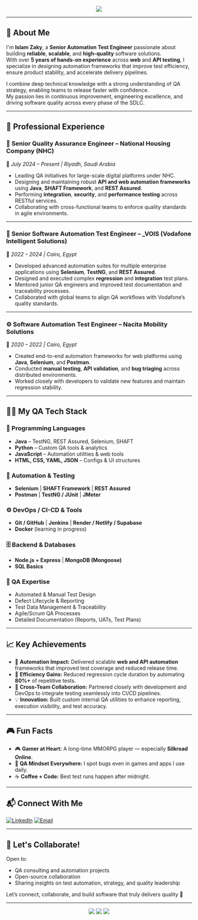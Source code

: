 <p align="center">
  <img src="https://readme-typing-svg.demolab.com?font=Fira+Code&weight=600&size=22&duration=3500&pause=1000&color=00E6A8&center=true&vCenter=true&width=950&lines=Hi+%F0%9F%91%8B%2C+I'm+Islam+Zaky+(@ieZaky)!;Senior+Quality+Assurance+Engineer;Automation+%26+API+Testing+Expert;Delivering+Reliable%2C+Scalable+%26+High-Quality+Software" />
</p>

---

## 🌟 About Me

I'm **Islam Zaky**, a **Senior Automation Test Engineer** passionate about building **reliable**, **scalable**, and **high-quality** software solutions.  
With over **5 years of hands-on experience** across **web** and **API testing**, I specialize in designing automation frameworks that improve test efficiency, ensure product stability, and accelerate delivery pipelines.

I combine deep technical knowledge with a strong understanding of QA strategy, enabling teams to release faster with confidence.  
My passion lies in continuous improvement, engineering excellence, and driving software quality across every phase of the SDLC.

---

## 💼 Professional Experience

###  🏢 **Senior Quality Assurance Engineer – National Housing Company (NHC)**
📅 *July 2024 – Present | Riyadh, Saudi Arabia*  
- Leading QA initiatives for large-scale digital platforms under NHC.  
- Designing and maintaining robust **API and web automation frameworks** using **Java**, **SHAFT Framework**, and **REST Assured**.  
- Performing **integration**, **security**, and **performance testing** across RESTful services.  
- Collaborating with cross-functional teams to enforce quality standards in agile environments.

---

### 🧩 **Senior Software Automation Test Engineer – _VOIS (Vodafone Intelligent Solutions)**
📅 *2022 – 2024 | Cairo, Egypt*  
- Developed advanced automation suites for multiple enterprise applications using **Selenium**, **TestNG**, and **REST Assured**.  
- Designed and executed complex **regression** and **integration** test plans.  
- Mentored junior QA engineers and improved test documentation and traceability processes.  
- Collaborated with global teams to align QA workflows with Vodafone’s quality standards.

---

### ⚙️ **Software Automation Test Engineer – Nacita Mobility Solutions**
📅 *2020 – 2022 | Cairo, Egypt*  
- Created end-to-end automation frameworks for web platforms using **Java**, **Selenium**, and **Postman**.  
- Conducted **manual testing**, **API validation**, and **bug triaging** across distributed environments.  
- Worked closely with developers to validate new features and maintain regression stability.

---

## 🧑‍💻 My QA Tech Stack

### 🧠 Programming Languages
- **Java** – TestNG, REST Assured, Selenium, SHAFT  
- **Python** – Custom QA tools & analytics  
- **JavaScript** – Automation utilities & web tools  
- **HTML, CSS, YAML, JSON** – Configs & UI structures  

### 🧩 Automation & Testing
- **Selenium** | **SHAFT Framework** | **REST Assured**  
- **Postman** | **TestNG / JUnit** | **JMeter**

### ⚙️ DevOps / CI-CD & Tools
- **Git / GitHub** | **Jenkins** | **Render / Netlify / Supabase**  
- **Docker** (learning in progress)

### 🗄️ Backend & Databases
- **Node.js + Express** | **MongoDB (Mongoose)**  
- **SQL Basics**

### 🧪 QA Expertise
- Automated & Manual Test Design  
- Defect Lifecycle & Reporting  
- Test Data Management & Traceability  
- Agile/Scrum QA Processes  
- Detailed Documentation (Reports, UATs, Test Plans)  

---

## 📈 Key Achievements

- 🧩 **Automation Impact:** Delivered scalable **web and API automation** frameworks that improved test coverage and reduced release time.  
- 🚀 **Efficiency Gains:** Reduced regression cycle duration by automating **80%+** of repetitive tests.  
- 🤝 **Cross-Team Collaboration:** Partnered closely with development and DevOps to integrate testing seamlessly into CI/CD pipelines.  
- 💡 **Innovation:** Built custom internal QA utilities to enhance reporting, execution visibility, and test accuracy.  

---

## 🎮 Fun Facts

- 🎮 **Gamer at Heart:** A long-time MMORPG player — especially **Silkroad Online**.  
- 🧠 **QA Mindset Everywhere:** I spot bugs even in games and apps I use daily.  
- ☕ **Coffee + Code:** Best test runs happen after midnight.

---

## 📬 Connect With Me

[![LinkedIn](https://img.shields.io/badge/-LinkedIn-0A66C2?style=flat&logo=linkedin&logoColor=white)](https://www.linkedin.com/in/iezaky/)
[![Email](https://img.shields.io/badge/-Email-D14836?style=flat&logo=gmail&logoColor=white)](mailto:McEslam58@gmail.com)

---

## 🚀 Let's Collaborate!

Open to:
- QA consulting and automation projects  
- Open-source collaboration  
- Sharing insights on test automation, strategy, and quality leadership  

Let’s connect, collaborate, and build software that truly delivers quality 🚀

---

<p align="center">
  <img src="https://github-readme-stats.vercel.app/api?username=ieZaky&show_icons=true&theme=radical&hide_border=true" />
  <img src="https://github-readme-streak-stats.herokuapp.com?user=ieZaky&theme=radical&hide_border=true" />
  <img src="https://github-profile-summary-cards.vercel.app/api/cards/profile-details?username=ieZaky&theme=github_dark" />
</p>

